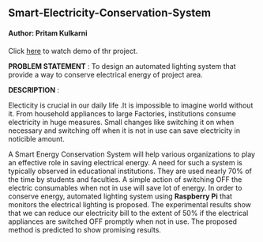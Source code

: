 <h2> Smart-Electricity-Conservation-System </h2>

<h4>Author: Pritam Kulkarni </h4>

Click [here](https://youtu.be/vdsuwIBT-dU) to watch demo of thr project.

**PROBLEM STATEMENT** : To design an automated lighting system that provide a way to conserve electrical energy of project area.

**DESCRIPTION** :
 <p> Electicity is crucial  in our daily life .It is impossible to imagine world without it. From household appliances to large Factories, institutions consume electricity in huge measures. Small changes like switching it on when necessary and switching off when it is not in use can save electricity in noticible amount.</p>
	
<p> A Smart Energy Conservation System will help various organizations to play an effective role in saving electrical energy. A need for such a system is typically observed in educational institutions. They are used nearly 70% of the time by students and faculties. A simple action of switching OFF the electric consumables when not in use will save lot of energy. In order to conserve energy, automated lighting system using <b>Raspberry Pi</b> that monitors the electrical lighting is proposed. The experimental results show that we can reduce our electricity bill to the extent of 50% if the electrical appliances are switched OFF promptly when not in use.  The proposed method is predicted to show promising results.</p>


